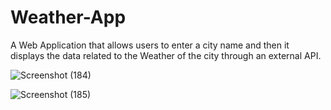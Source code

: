 # Weather-App
A Web Application that allows users to enter a city name and then it displays the data related to the Weather of the city through an external API. 

![Screenshot (184)](https://github.com/aditibanerji/Weather-App/assets/100026160/41030ecb-a113-49e5-85ad-28c788fda1ee)

![Screenshot (185)](https://github.com/aditibanerji/Weather-App/assets/100026160/c67c8ccd-8b75-4636-993e-45aa04d9118e)
